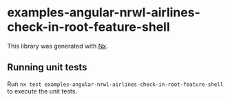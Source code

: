 # examples-angular-nrwl-airlines-check-in-root-feature-shell

This library was generated with [Nx](https://nx.dev).

## Running unit tests

Run `nx test examples-angular-nrwl-airlines-check-in-root-feature-shell` to
execute the unit tests.
